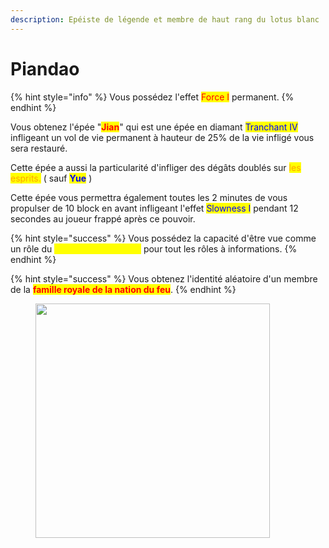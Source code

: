 ```yaml
---
description: Epéiste de légende et membre de haut rang du lotus blanc
---
```


# Piandao

{% hint style="info" %}
Vous possédez l'effet <mark style="color:red;">Force I</mark> permanent.
{% endhint %}

Vous obtenez l'épée "<mark style="color:red;">**Jian**</mark>" qui est une épée en diamant <mark style="color:blue;">Tranchant IV</mark> infligeant un vol de vie permanent à hauteur de 25% de la vie infligé vous sera restauré.

Cette épée a aussi la particularité d'infliger des dégâts doublés sur <mark style="color:orange;">les esprits.</mark> ( sauf <mark style="color:blue;">**Yue**</mark> )

Cette épée vous permettra également toutes les 2 minutes de vous propulser de 10 block en avant infligeant l'effet <mark style="color:blue;">Slowness I</mark> pendant 12 secondes au joueur frappé après ce pouvoir.

{% hint style="success" %}
Vous possédez la capacité d'être vue comme un rôle du <mark style="color:yellow;">**Royaume de la Terre**</mark> pour tout les rôles à informations.
{% endhint %}

{% hint style="success" %}
Vous obtenez l'identité aléatoire d'un membre de la <mark style="color:red;">**famille royale de la nation du feu**</mark>.
{% endhint %}

<figure><img src="https://i.ytimg.com/vi/qVfpVb2BSd0/maxresdefault.jpg" alt="" width="375"><figcaption></figcaption></figure>
